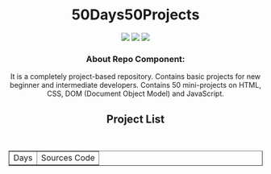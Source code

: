 # 50Days50Projects
<p align="center"><img src="https://camo.githubusercontent.com/d5018e8d6194afbc0a7874bf55df5e7b0111f8abe4e622ae2200b124e33d6fe2/68747470733a2f2f736b696c6c69636f6e732e6465762f69636f6e733f693d68746d6c"> </img>
   <img src="https://camo.githubusercontent.com/0e09bd8aa8f06b2a1946dddff9415ba1df25f461852741979c5bb7bdc4860908/68747470733a2f2f736b696c6c69636f6e732e6465762f69636f6e733f693d637373"> </img>
   <img src ="https://camo.githubusercontent.com/a4199191bff0e00930a78bbcd5f4257c4db4efc3d4bf3b19ca16041751b4c1be/68747470733a2f2f736b696c6c69636f6e732e6465762f69636f6e733f693d6a73"></img>
</p>

<h3>About Repo Component:</h3>
   
   
   <p>
      
It is a completely project-based repository.
Contains basic projects for new beginner and intermediate developers.
Contains 50 mini-projects on HTML, CSS, DOM (Document Object Model) and JavaScript.</p>

<h2  align="center">Project List</h2>

<table border="1"> <body style="text-align: center" >
        <tr>
            <td>Days</td>
            <td>Sources Code</td>
            <br />
          
       
</table>
